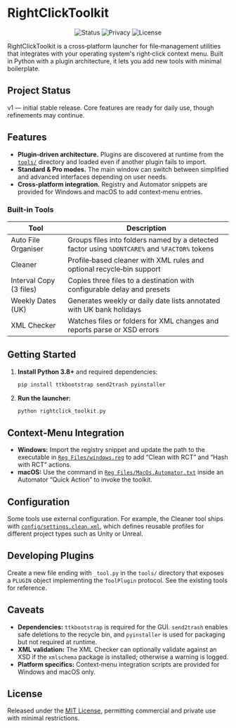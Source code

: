 # RightClickToolkit

<p align="center">
  <img alt="Status" src="https://img.shields.io/badge/status-v1-2ea44f">
  <img alt="Privacy" src="https://img.shields.io/badge/privacy-offline--first-2ea44f">
  <img alt="License" src="https://img.shields.io/badge/license-MIT-lightgrey">
</p>

RightClickToolkit is a cross‑platform launcher for file‑management utilities that integrates with your operating system's right‑click context menu. Built in Python with a plugin architecture, it lets you add new tools with minimal boilerplate.

## Project Status

v1 — initial stable release. Core features are ready for daily use, though refinements may continue.

## Features

- **Plugin‑driven architecture.** Plugins are discovered at runtime from the [`tools/`](tools) directory and loaded even if another plugin fails to import.
- **Standard & Pro modes.** The main window can switch between simplified and advanced interfaces depending on user needs.
- **Cross‑platform integration.** Registry and Automator snippets are provided for Windows and macOS to add context‑menu entries.

### Built‑in Tools

| Tool | Description |
|------|-------------|
| Auto File Organiser | Groups files into folders named by a detected factor using `%DONTCARE%` and `%FACTOR%` tokens |
| Cleaner | Profile‑based cleaner with XML rules and optional recycle‑bin support |
| Interval Copy (3 files) | Copies three files to a destination with configurable delay and presets |
| Weekly Dates (UK) | Generates weekly or daily date lists annotated with UK bank holidays |
| XML Checker | Watches files or folders for XML changes and reports parse or XSD errors |

## Getting Started

1. **Install Python 3.8+** and required dependencies:
   ```bash
   pip install ttkbootstrap send2trash pyinstaller
   ```
2. **Run the launcher:**
   ```bash
   python rightclick_toolkit.py
   ```

## Context‑Menu Integration

- **Windows:** Import the registry snippet and update the path to the executable in [`Reg Files/windows.reg`](Reg%20Files/windows.reg) to add “Clean with RCT” and “Hash with RCT” actions.
- **macOS:** Use the command in [`Reg Files/MacOs.Automator.txt`](Reg%20Files/MacOs.Automator.txt) inside an Automator “Quick Action” to invoke the toolkit.

## Configuration

Some tools use external configuration. For example, the Cleaner tool ships with [`config/settings.clean.xml`](config/settings.clean.xml), which defines reusable profiles for different project types such as Unity or Unreal.

## Developing Plugins

Create a new file ending with `_tool.py` in the `tools/` directory that exposes a `PLUGIN` object implementing the `ToolPlugin` protocol. See the existing tools for reference.

## Caveats

- **Dependencies:** `ttkbootstrap` is required for the GUI. `send2trash` enables safe deletions to the recycle bin, and `pyinstaller` is used for packaging but not required at runtime.
- **XML validation:** The XML Checker can optionally validate against an XSD if the `xmlschema` package is installed; otherwise a warning is logged.
- **Platform specifics:** Context‑menu integration scripts are provided for Windows and macOS only.

## License

Released under the [MIT License](LICENSE), permitting commercial and private use with minimal restrictions.

